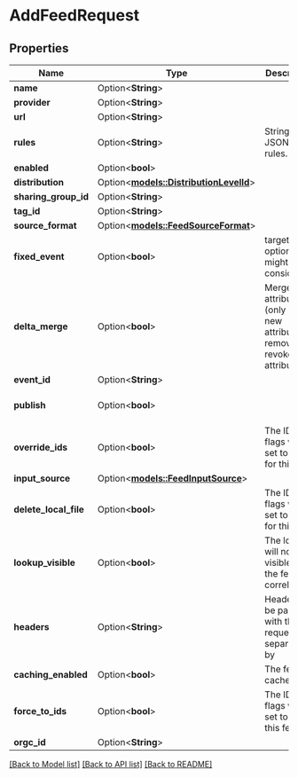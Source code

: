 # AddFeedRequest

## Properties

Name | Type | Description | Notes
------------ | ------------- | ------------- | -------------
**name** | Option<**String**> |  | [optional]
**provider** | Option<**String**> |  | [optional]
**url** | Option<**String**> |  | [optional]
**rules** | Option<**String**> | Stringified JSON filter rules. | [optional]
**enabled** | Option<**bool**> |  | [optional]
**distribution** | Option<[**models::DistributionLevelId**](DistributionLevelId.md)> |  | [optional]
**sharing_group_id** | Option<**String**> |  | [optional]
**tag_id** | Option<**String**> |  | [optional]
**source_format** | Option<[**models::FeedSourceFormat**](FeedSourceFormat.md)> |  | [optional]
**fixed_event** | Option<**bool**> | target_event option might be considered | [optional]
**delta_merge** | Option<**bool**> | Merge attributes (only add new attribute, remove revoked attributes) | [optional]
**event_id** | Option<**String**> |  | [optional]
**publish** | Option<**bool**> |  | [optional][default to false]
**override_ids** | Option<**bool**> | The IDS flags will be set to Off for this feed | [optional]
**input_source** | Option<[**models::FeedInputSource**](FeedInputSource.md)> |  | [optional]
**delete_local_file** | Option<**bool**> | The IDS flags will be set to Off for this feed | [optional]
**lookup_visible** | Option<**bool**> | The lookup will not be visible in the feed correlation | [optional]
**headers** | Option<**String**> | Headers to be passed with the requests. All separated by   | [optional]
**caching_enabled** | Option<**bool**> | The feed is cached | [optional]
**force_to_ids** | Option<**bool**> | The IDS flags will be set to On for this feed | [optional]
**orgc_id** | Option<**String**> |  | [optional]

[[Back to Model list]](../README.md#documentation-for-models) [[Back to API list]](../README.md#documentation-for-api-endpoints) [[Back to README]](../README.md)


